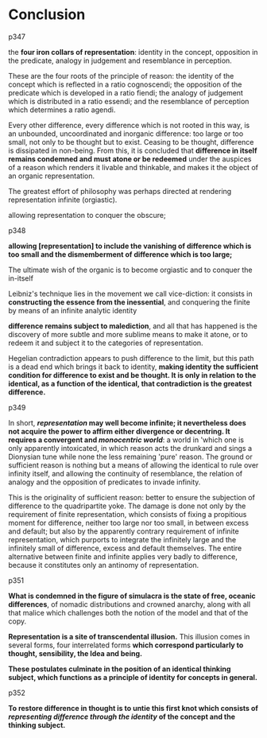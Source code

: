 
# Conclusion

p347

the __four iron collars of representation__: identity in the concept, opposition in the predicate, analogy in judgement and resemblance in perception. 

These are the four roots of the principle of reason: the identity of the concept which is reflected in a ratio cognoscendi; the opposition of the predicate which is developed in a ratio fiendi; the analogy of judgement which is distributed in a ratio essendi; and the resemblance of perception which determines a ratio agendi.

<!-- “ratio essendi” is what makes something what it is (mathematics)

“ratio cognoscendi” is the relation reason-consequence, applicable to logic (“it rains therefore the floor is wet”)

“ratio fiendi” is the causes (why something happens)

“ratio volendi” has to do with psychology which associates motivation-behaviour and justifies a certain individual behaviour of someone. (I _guess_ it's the same as ratio agendi.)-->

Every other difference, every difference which is not rooted in this way, is an unbounded, uncoordinated and inorganic difference: too large or too small, not only to be thought but to exist. Ceasing to be thought, difference is dissipated in non-being. From this, it is concluded that __difference in itself remains condemned and must atone or be redeemed__ under the auspices of a reason which renders it livable and thinkable, and makes it the object of an organic representation.

The greatest effort of philosophy was perhaps directed at rendering representation infinite (orgiastic).

allowing representation to conquer the obscure;

p348

__allowing [representation] to include the vanishing of difference which is too small and the dismemberment of difference which is too large;__

The ultimate wish of the organic is to become orgiastic and to conquer the in-itself

Leibniz's technique lies in the movement we call vice-diction: it consists in __constructing the essence from the inessential__, and conquering the finite by means of an infinite analytic identity

__difference remains subject to malediction__, and all that has happened is the discovery of more subtle and more sublime means to make it atone, or to redeem it and subject it to the categories of representation.

Hegelian contradiction appears to push difference to the limit, but this path is a dead end which brings it back to identity, __making identity the sufficient condition for difference to exist and be thought. It is only in relation to the identical, as a function of the identical, that contradiction is the greatest difference.__

p349

In short, __*representation* may well become infinite; it nevertheless does not acquire the power to affirm either divergence or decentring. It requires a convergent and *monocentric world*__: a world in 'which one is only apparently intoxicated, in which reason acts the drunkard and sings a Dionysian tune while none the less remaining 'pure' reason. The ground or sufficient reason is nothing but a means of allowing the identical to rule over infinity itself, and allowing the continuity of resemblance, the relation of analogy and the opposition of predicates to invade infinity.

This is the originality of sufficient reason: better to ensure the subjection of difference to the quadripartite yoke. The damage is done not only by the requirement of finite representation, which consists of fixing a propitious moment for difference, neither too large nor too small, in between excess and default; but also by the apparently contrary requirement of infinite representation, which purports to integrate the infinitely large and the infinitely small of difference, excess and default themselves. The entire alternative between finite and infinite applies very badly to difference, because it constitutes only an antinomy of representation.

p351

__What is condemned in the figure of simulacra is the state of free, oceanic differences__, of nomadic distributions and crowned anarchy, along with all that malice which challenges both the notion of the model and that of the copy.

__Representation is a site of transcendental illusion.__ This illusion comes in several forms, four interrelated forms __which correspond particularly to thought, sensibility, the Idea and being.__

__These postulates culminate in the position of an identical thinking subject, which functions as a principle of identity for concepts in general.__

p352

__To restore difference in thought is to untie this first knot which consists of *representing difference through the identity* of the concept and the thinking subject.__